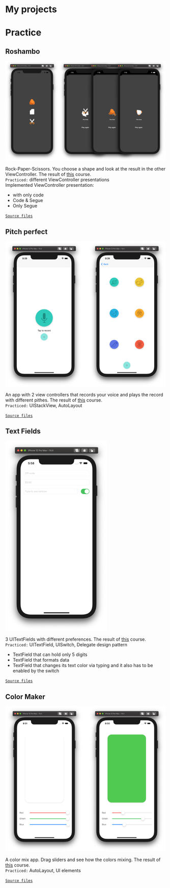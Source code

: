 # My projects

# Practice

## Roshambo
![Image](https://github.com/Lemonbrush/My-iOS-Dev-Learning-Tracker/blob/main/Resources/Images/Other/Roshambo.png)

Rock-Paper-Scissors. You choose a shape and look at the result in the other ViewController. The result of [this](https://classroom.udacity.com/courses/ud788/lessons/3562669194/concepts/36259189560923) course.  
`Practiced:` different ViewController presentations  
Implemented ViewController presentation:  
- with only code
- Code & Segue
- Only Segue  

[`Source files`](https://github.com/Lemonbrush/My-iOS-Dev-Learning-Tracker/blob/main/Practice/Small_apps/Roshambo)

## Pitch perfect
![Image](https://github.com/Lemonbrush/My-iOS-Dev-Learning-Tracker/blob/main/Resources/Images/Other/PitchPerfect.png)

An app with 2 view controllers that records your voice and plays the record with different pithes. The result of [this](https://classroom.udacity.com/courses/ud585) course.  
`Practiced:` UIStackView, AutoLayout 

[`Source files`](https://github.com/Lemonbrush/My-iOS-Dev-Learning-Tracker/blob/main/Practice/Small_apps/PitchPerfect)

## Text Fields
![Image](https://github.com/Lemonbrush/My-iOS-Dev-Learning-Tracker/blob/main/Resources/Images/Other/TextFields.png)

3 UITextFields with different preferences. The result of [this](https://classroom.udacity.com/courses/ud788/lessons/3521379526/concepts/35201389120923) course.  
`Practiced:` UITextField, UISwitch, Delegate design pattern  
- TextField that can hold only 5 digits
- TextField that formats data 
- TextField that changes its text color via typing and it also has to be enabled by the switch 

[`Source files`](https://github.com/Lemonbrush/My-iOS-Dev-Learning-Tracker/blob/main/Practice/Small_apps/TextFields)

## Color Maker
![Image](https://github.com/Lemonbrush/My-iOS-Dev-Learning-Tracker/blob/main/Resources/Images/Other/Color_Maker.png)

A color mix app. Drag sliders and see how the colors mixing. The result of [this](https://classroom.udacity.com/courses/ud788/lessons/3499758725/concepts/36175187290923) course.  
`Practiced:` AutoLayout, UI elements  

[`Source files`](https://github.com/Lemonbrush/My-iOS-Dev-Learning-Tracker/blob/main/Practice/Small_apps/Color%20Maker)


